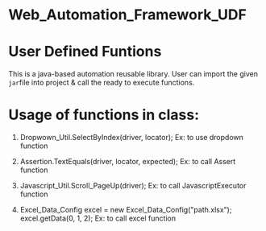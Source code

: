 # Web_Automation_Framework_UDF
# User Defined Funtions

This is a java-based automation reusable library. User can import the given `jar`file into 
project & call the ready to execute functions. 

# Usage of functions in class:

1. Dropwown_Util.SelectByIndex(driver, locator);
Ex: to use dropdown function

2. Assertion.TextEquals(driver, locator, expected);
Ex: to call Assert function

3. Javascript_Util.Scroll_PageUp(driver);
Ex: to call JavascriptExecutor function

4. Excel_Data_Config excel = new Excel_Data_Config("path.xlsx");
   excel.getData(0, 1, 2);
Ex: to call excel function